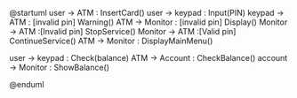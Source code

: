 @startuml
user -> ATM : InsertCard()
user -> keypad : Input(PIN)
keypad -> ATM : [invalid pin] Warning()
ATM -> Monitor : [invalid pin] Display()
Monitor -> ATM :[Invalid pin] StopService()
Monitor -> ATM :[Valid pin] ContinueService()
ATM -> Monitor : DisplayMainMenu()

user -> keypad : Check(balance)
ATM -> Account : CheckBalance()
account -> Monitor : ShowBalance()

@enduml


